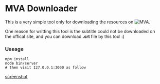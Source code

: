 # MVA Downloader

This is a very simple tool only for downloading the resources on ![MVA](https://mva.microsoft.com).

One reason for writting this tool is the subtitle could not be downloaded on the offical site, and you can download **.srt** file by this tool :)

### Useage
 
```
npm install
node bin/server
# then visit 127.0.0.1:3000 as follow
```

[screenshot](https://raw.githubusercontent.com/hujinglin/MVA-Downloader/master/screenshot.png)



